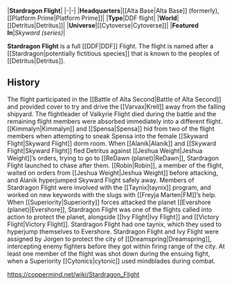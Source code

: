 |**Stardragon Flight**|
|-|-|
|**Headquarters**|[[Alta Base\|Alta Base]] (formerly), [[Platform Prime\|Platform Prime]]|
|**Type**|DDF flight|
|**World**|[[Detritus\|Detritus]]|
|**Universe**|[[Cytoverse\|Cytoverse]]|
|**Featured In**|*Skyward (series)*|

**Stardragon Flight** is a full [[DDF\|DDF]] Flight. The flight is named after a [[Stardragon\|potentially fictitious species]] that is known to the peoples of [[Detritus\|Detritus]].

## History
The flight participated in the [[Battle of Alta Second\|Battle of Alta Second]] and provided cover to try and drive the [[Varvax\|Krell]] away from the falling shipyard. The flightleader of Valkyrie Flight died during the battle and the remaining flight members were absorbed immediately into a different flight.
[[Kimmalyn\|Kimmalyn]] and [[Spensa\|Spensa]] hid from two of the flight members when attempting to sneak Spensa into the female [[Skyward Flight\|Skyward Flight]] dorm room. When [[Alanik\|Alanik]] and [[Skyward Flight\|Skyward Flight]] fled Detritus against [[Jeshua Weight\|Jeshua Weight]]’s orders, trying to go to [[ReDawn (planet)\|ReDawn]], Stardragon Flight launched to chase after them. [[Robin\|Robin]], a member of the flight, waited on orders from [[Jeshua Weight\|Jeshua Weight]] before attacking, and Alanik hyperjumped Skyward Flight safely away.
Members of Stardragon Flight were involved with the [[Taynix\|taynix]] program, and worked on new keywords with the slugs with [[Freyja Marten\|FM]]’s help. When [[Superiority\|Superiority]] forces attacked the planet [[Evershore (planet)\|Evershore]], Stardragon Flight was one of the flights called into action to protect the planet, alongside [[Ivy Flight\|Ivy Flight]] and [[Victory Flight\|Victory Flight]]. Stardragon Flight had one taynix, which they used to hyperjump themselves to Evershore. Stardragon Flight and Ivy Flight were assigned by Jorgen to protect the city of [[Dreamspring\|Dreamspring]], intercepting enemy fighters before they got within firing range of the city. At least one member of the flight was shot down during the ensuing fight, when a Superiority [[Cytonics\|cytonic]] used mindblades during combat.



https://coppermind.net/wiki/Stardragon_Flight